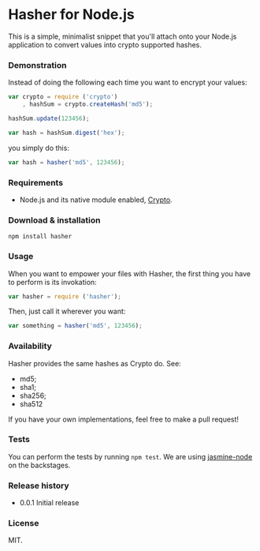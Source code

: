 # Hasher for Node.js

This is a simple, minimalist snippet that you'll attach onto your Node.js
application to convert values into crypto supported hashes.

### Demonstration

Instead of doing the following each time you want to encrypt your values:

```js
var crypto = require ('crypto')
    , hashSum = crypto.createHash('md5');

hashSum.update(123456);

var hash = hashSum.digest('hex');
```

you simply do this:

```js
var hash = hasher('md5', 123456);
```

### Requirements

- Node.js and its native module enabled, [Crypto](http://nodejs.org/api/crypto.html).

### Download & installation

`npm install hasher`

### Usage

When you want to empower your files with Hasher, the first thing you have to
perform is its invokation:

```js
var hasher = require ('hasher');
```

Then, just call it wherever you want:

```js
var something = hasher('md5', 123456);
```

### Availability

Hasher provides the same hashes as Crypto do. See:

- md5;
- sha1;
- sha256;
- sha512

If you have your own implementations, feel free to make a pull request!

### Tests

You can perform the tests by running `npm test`. We are using [jasmine-node](https://github.com/mhevery/jasmine-node)
on the backstages.

### Release history

* 0.0.1 Initial release

### License

MIT.
